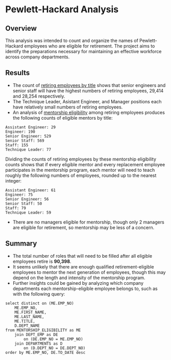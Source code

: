 # Pewlett-Hackard Analysis

## Overview

This analysis was intended to count and organize the names of Pewlett-Hackard employees who are eligible for retirement. The project aims to identify the preparations necessary for maintaining an effective workforce across company departments.

## Results

- The count of [retiring employees by title](Data/retiring_titles.csv) shows that senior engineers and senior staff will have the highest numbers of retiring employees, 29,414 and 28,254 respectively.
- The Technique Leader, Asistant Engineer, and Manager positions each have relatively small numbers of retiring employees.
- An analysis of [mentorship eligibility](Data/mentorship_elibigility.csv) among retiring employees produces the following counts of eligible mentors by title:
```
Assistant Engineer: 29
Engineer: 190
Senior Engineer: 529
Senior Staff: 569
Staff: 155
Technique Leader: 77
```
Dividing the counts of retiring employees by these mentorship eligibility counts shows that if every eligible mentor and every replacement employee participates in the mentorship program, each mentor will need to teach roughly the following numbers of employees, rounded up to the nearest integer:
```
Assistant Engineer: 61
Engineer: 75
Senior Engineer: 56
Senior Staff: 50
Staff: 79
Technique Leader: 59
```
- There are no managers eligible for mentorship, though only 2 managers are eligible for retirement, so mentorship may be less of a concern.

## Summary

- The total number of roles that will need to be filled after all eligible employees retire is **90,398**.
- It seems unlikely that there are enough qualified retirement-eligible employees to mentor the next generation of employees, though this may depend on the length and intensity of the mentorship program.
- Further insights could be gained by analyzing which company departments each mentorship-eligible employee belongs to, such as with the following query:
```
select distinct on (ME.EMP_NO)
    ME.EMP_NO,
    ME.FIRST_NAME,
    ME.LAST_NAME,
    ME.TITLE,
    D.DEPT_NAME
from MENTORSHIP_ELIGIBILITY as ME
    join DEPT_EMP as DE
        on (DE.EMP_NO = ME.EMP_NO)
    join DEPARTMENTS as D
        on (D.DEPT_NO = DE.DEPT_NO)
order by ME.EMP_NO, DE.TO_DATE desc
```
